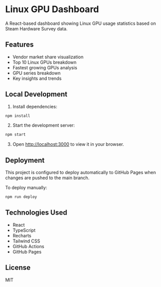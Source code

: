 # Linux GPU Dashboard

A React-based dashboard showing Linux GPU usage statistics based on Steam Hardware Survey data.

## Features

- Vendor market share visualization
- Top 10 Linux GPUs breakdown
- Fastest growing GPUs analysis
- GPU series breakdown
- Key insights and trends

## Local Development

1. Install dependencies:
```bash
npm install
```

2. Start the development server:
```bash
npm start
```

3. Open [http://localhost:3000](http://localhost:3000) to view it in your browser.

## Deployment

This project is configured to deploy automatically to GitHub Pages when changes are pushed to the main branch.

To deploy manually:
```bash
npm run deploy
```

## Technologies Used

- React
- TypeScript
- Recharts
- Tailwind CSS
- GitHub Actions
- GitHub Pages

## License

MIT
